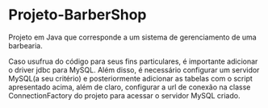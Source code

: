 # Projeto-BarberShop
Projeto em Java que corresponde a um sistema de gerenciamento de uma barbearia.

Caso usufrua do código para seus fins particulares, é importante adicionar o driver jdbc para MySQL. Além disso, é necessário configurar um servidor MySQL(a seu critério) e posteriormente adicionar as tabelas com o script apresentado acima, além de claro, configurar a url de conexão na classe ConnectionFactory do projeto para acessar o servidor MySQL criado. 

